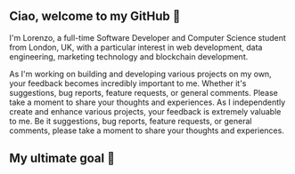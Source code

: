 ## Ciao, welcome to my GitHub 👋

I'm Lorenzo, a full-time Software Developer and Computer Science student from London, UK, with a particular interest in web development, data engineering, marketing technology and blockchain development.

As I'm working on building and developing various projects on my own, your feedback becomes incredibly important to me. Whether it's suggestions, bug reports, feature requests, or general comments. Please take a moment to share your thoughts and experiences.
As I independently create and enhance various projects, your feedback is extremely valuable to me. Be it suggestions, bug reports, feature requests, or general comments, please take a moment to share your thoughts and experiences.

## My ultimate goal 🎯
